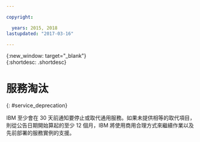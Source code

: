 ```yaml
---

copyright:

  years: 2015, 2018
lastupdated: "2017-03-16"

---
```


{:new_window: target="_blank"}  
{:shortdesc: .shortdesc}


# 服務淘汰
{: #service_deprecation}

IBM 至少會在 30 天前通知要停止或取代通用服務。如果未提供相等的取代項目，則從公告日期開始算起的至少 12 個月，IBM 將使用商用合理方式來繼續作業以及先前部署的服務實例的支援。
